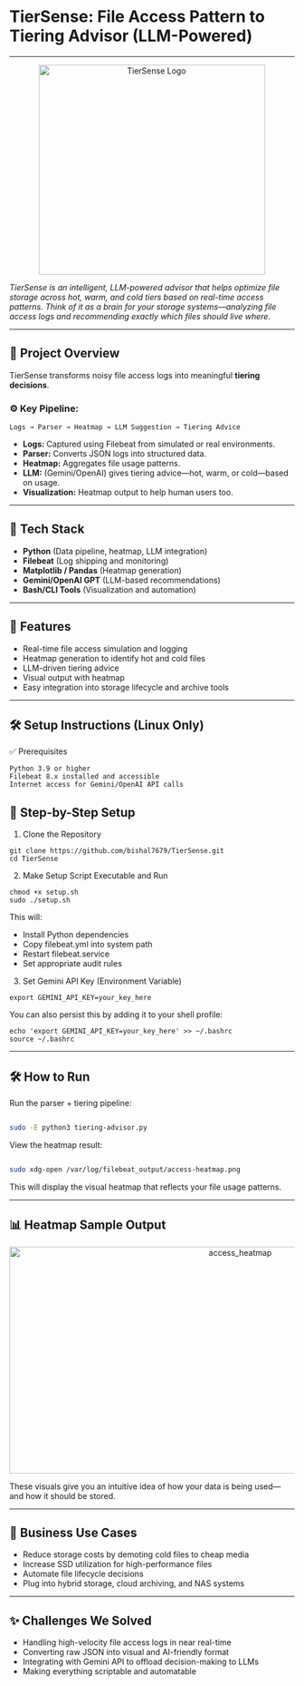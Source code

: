 # **TierSense: File Access Pattern to Tiering Advisor (LLM-Powered)**

---
<p align="center">
<img src="https://github.com/user-attachments/assets/ef229501-4a49-48b2-b06d-cee521be674a" alt="TierSense Logo" width="400" height="370"/>
</p>

*TierSense is an intelligent, LLM-powered advisor that helps optimize file storage across hot, warm, and cold tiers based on real-time access patterns. Think of it as a brain for your storage systems—analyzing file access logs and recommending exactly which files should live where.*
 
---
 
## 📌 Project Overview
 
TierSense transforms noisy file access logs into meaningful **tiering decisions**.
 
### ⚙️ Key Pipeline:

```
Logs → Parser → Heatmap → LLM Suggestion → Tiering Advice
```
- **Logs:** Captured using Filebeat from simulated or real environments.
- **Parser:** Converts JSON logs into structured data.
- **Heatmap:** Aggregates file usage patterns.
- **LLM:** (Gemini/OpenAI) gives tiering advice—hot, warm, or cold—based on usage.
- **Visualization:** Heatmap output to help human users too.
 
---
 
## 🧪 Tech Stack
 
- **Python** (Data pipeline, heatmap, LLM integration)
- **Filebeat** (Log shipping and monitoring)
- **Matplotlib / Pandas** (Heatmap generation)
- **Gemini/OpenAI GPT** (LLM-based recommendations)
- **Bash/CLI Tools** (Visualization and automation)
 
---
 
## 🚀 Features
 
- Real-time file access simulation and logging
- Heatmap generation to identify hot and cold files
- LLM-driven tiering advice
- Visual output with heatmap
- Easy integration into storage lifecycle and archive tools
 
---
 
## 🛠️ Setup Instructions (Linux Only)

✅ Prerequisites
```
Python 3.9 or higher
Filebeat 8.x installed and accessible
Internet access for Gemini/OpenAI API calls
```
## 🔧 Step-by-Step Setup
1. Clone the Repository
```
git clone https://github.com/bishal7679/TierSense.git
cd TierSense
```
2. Make Setup Script Executable and Run
```
chmod +x setup.sh
sudo ./setup.sh
```
This will:
- Install Python dependencies
- Copy filebeat.yml into system path
- Restart filebeat.service
- Set appropriate audit rules

3. Set Gemini API Key (Environment Variable)
```
export GEMINI_API_KEY=your_key_here
```
You can also persist this by adding it to your shell profile:
```
echo 'export GEMINI_API_KEY=your_key_here' >> ~/.bashrc
source ~/.bashrc
 ```
---

## 🛠 How to Run

Run the parser + tiering pipeline:
 
```bash

sudo -E python3 tiering-advisor.py

```

View the heatmap result:
 
```bash

sudo xdg-open /var/log/filebeat_output/access-heatmap.png

```
This will display the visual heatmap that reflects your file usage patterns.

---

## 📊 Heatmap Sample Output

<p align="center">
<img src="https://github.com/user-attachments/assets/a82ffe0c-84fd-4049-add4-eabc80040cf2" alt="access_heatmap" width="800" height="400"/>
</p>

These visuals give you an intuitive idea of how your data is being used—and how it should be stored.
 
---

## 💼 Business Use Cases

  - Reduce storage costs by demoting cold files to cheap media
  - Increase SSD utilization for high-performance files
  - Automate file lifecycle decisions
  - Plug into hybrid storage, cloud archiving, and NAS systems
 
---

## ✨ Challenges We Solved

  - Handling high-velocity file access logs in near real-time
  - Converting raw JSON into visual and AI-friendly format
  - Integrating with Gemini API to offload decision-making to LLMs
  - Making everything scriptable and automatable
